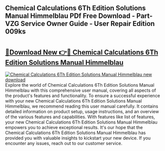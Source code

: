 ## Chemical Calculations 6Th Edition Solutions Manual Himmelblau PDf Free Download - Part-VZG Service Owner Guide - User Repair Edition 009ks

# <h2><a href="http://bc84105.oget.top/?id=Chemical+Calculations+6Th+Edition+Solutions+Manual+Himmelblau">🔗Download New 👉🔴 Chemical Calculations 6Th Edition Solutions Manual Himmelblau</a></h2>

[![Chemical Calculations 6Th Edition Solutions Manual Himmelblau new download](https://i.imgur.com/5g1atiW.png)](http://bc84105.oget.top/?id=Chemical+Calculations+6Th+Edition+Solutions+Manual+Himmelblau)
Explore the world of Chemical Calculations 6Th Edition Solutions Manual Himmelblau with this comprehensive user manual, covering all aspects of the product's features and functionality. To ensure a successful experience with your new Chemical Calculations 6Th Edition Solutions Manual Himmelblau, we recommend reading this user manual carefully. It contains detailed information on product setup, usage instructions, and an overview of the various features and capabilities. With features like list of features, your new Chemical Calculations 6Th Edition Solutions Manual Himmelblau empowers you to achieve exceptional results. It's our hope that the Chemical Calculations 6Th Edition Solutions Manual Himmelblau has provided you with valuable insights to kickstart your new device. If you encounter any issues, reach out to our customer service.

